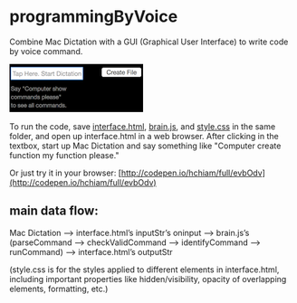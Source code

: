 # programmingByVoice

Combine Mac Dictation with a GUI (Graphical User Interface) to write code by voice command.

![screenshot_GUI.png](https://github.com/hchiam/programmingByVoice/blob/master/screenshot_GUI.png "Combine Mac Dictation with a GUI to program code by voice command.")

To run the code, save [interface.html](https://github.com/hchiam/programmingByVoice/blob/master/interface.html), [brain.js](https://github.com/hchiam/programmingByVoice/blob/master/brain.js), and [style.css](https://github.com/hchiam/programmingByVoice/blob/master/style.css) in the same folder, and open up interface.html in a web browser.
After clicking in the textbox, start up Mac Dictation and say something like "Computer create function my function please."

Or just try it in your browser: [http://codepen.io/hchiam/full/evbOdv](http://codepen.io/hchiam/full/evbOdv)

## main data flow:

Mac Dictation —> interface.html’s inputStr’s oninput —> brain.js’s (parseCommand —> checkValidCommand —> identifyCommand —> runCommand) —> interface.html’s outputStr

(style.css is for the styles applied to different elements in interface.html, including important properties like hidden/visibility, opacity of overlapping elements, formatting, etc.)